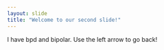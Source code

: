 ```yaml
---
layout: slide
title: "Welcome to our second slide!"
---
```

I have bpd and bipolar.
Use the left arrow to go back!
